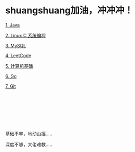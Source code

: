 # shuangshuang加油，冲冲冲！
[1. Java](/Java/README.md)



[2. Linux C 系统编程](/LinuxC/README.md)



[3. MySQL](/MySQL/README.md)



[4. LeetCode](/LeetCode/README.md)



[5. 计算机基础](/Os/README.md)



[6. Go](/Go/README.md)



[7. Git](/Git/README.md)

<br>

<br>

<br>

<br>

<br>

<br>



基础不牢，地动山摇.....

深度不够，大佬难救.....

